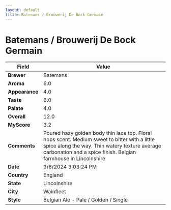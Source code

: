 ```yaml
---
layout: default
title: Batemans / Brouwerij De Bock Germain
---
```


# Batemans / Brouwerij De Bock Germain

| Field         | Value                                                                                                   |
|---------------|---------------------------------------------------------------------------------------------------------|
| **Brewer**    | Batemans                                                                                        |
| **Aroma**     | 6.0                                                                                         |
| **Appearance**| 4.0                                                                                    |
| **Taste**     | 6.0                                                                                         |
| **Palate**    | 4.0                                                                                        |
| **Overall**   | 12.0                                                                                       |
| **MyScore**   | 3.2                                                                                       |
| **Comments**  | Poured hazy golden body thin lace top. Floral hops scent. Medium sweet to bitter with a little spice along the way. Thin watery texture average carbonation and a spice finish. Belgian farmhouse in Lincolnshire                                                                                       |
| **Date**      | 3/8/2024 3:03:24 PM                                                                                          |
| **Country**   | England                                                                                       |
| **State**     | Lincolnshire                                                                                         |
| **City**      | Wainfleet                                                                                          |
| **Style**     | Belgian Ale - Pale / Golden / Single                                                                                         |
